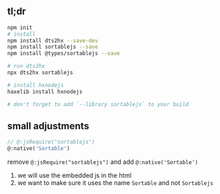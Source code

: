 ## tl;dr

```bash
npm init
# install
npm install dts2hx --save-dev
npm install sortablejs --save
npm install @types/sortablejs --save

# run dts2hx
npx dts2hx sortablejs

# install hxnodejs
haxelib install hxnodejs

# don't forget to add `--library sortablejs` to your build
```

## small adjustments

```haxe
// @:jsRequire("sortablejs")
@:native('Sortable')
```

remove `@:jsRequire("sortablejs")` and add `@:native('Sortable')`

1. we will use the embedded js in the html
2. we want to make sure it uses the name `Sortable` and not `Sortablejs`
